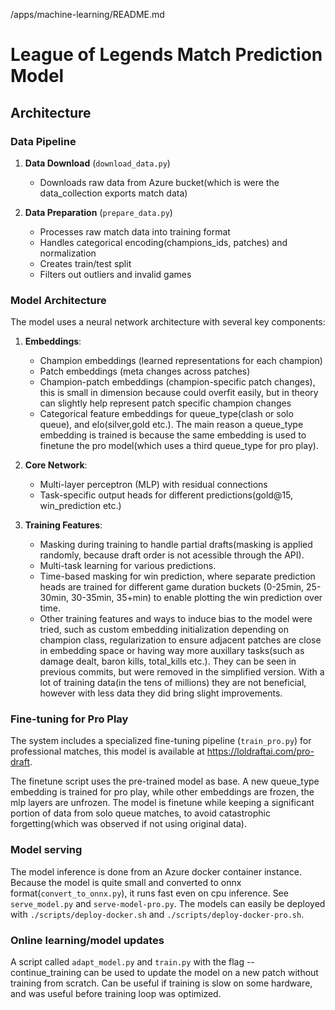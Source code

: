 /apps/machine-learning/README.md

# League of Legends Match Prediction Model

## Architecture

### Data Pipeline

1. **Data Download** (`download_data.py`)

   - Downloads raw data from Azure bucket(which is were the data_collection exports match data)

2. **Data Preparation** (`prepare_data.py`)
   - Processes raw match data into training format
   - Handles categorical encoding(champions_ids, patches) and normalization
   - Creates train/test split
   - Filters out outliers and invalid games

### Model Architecture

The model uses a neural network architecture with several key components:

1. **Embeddings**:

   - Champion embeddings (learned representations for each champion)
   - Patch embeddings (meta changes across patches)
   - Champion-patch embeddings (champion-specific patch changes), this is small in dimension because could overfit easily, but in theory can slightly help represent patch specific champion changes
   - Categorical feature embeddings for queue_type(clash or solo queue), and elo(silver,gold etc.). The main reason a queue_type embedding is trained is because the same embedding is used to finetune the pro model(which uses a third queue_type for pro play).

2. **Core Network**:

   - Multi-layer perceptron (MLP) with residual connections
   - Task-specific output heads for different predictions(gold@15, win_prediction etc.)

3. **Training Features**:
   - Masking during training to handle partial drafts(masking is applied randomly, because draft order is not acessible through the API).
   - Multi-task learning for various predictions.
   - Time-based masking for win prediction, where separate prediction heads are trained for different game duration buckets (0-25min, 25-30min, 30-35min, 35+min) to enable plotting the win prediction over time.
   - Other training features and ways to induce bias to the model were tried, such as custom embedding initialization depending on champion class, regularization to ensure adjacent patches are close in embedding space or having way more auxillary tasks(such as damage dealt, baron kills, total_kills etc.). They can be seen in previous commits, but were removed in the simplified version. With a lot of training data(in the tens of millions) they are not beneficial, however with less data they did bring slight improvements.

### Fine-tuning for Pro Play

The system includes a specialized fine-tuning pipeline (`train_pro.py`) for professional matches, this model is available at https://loldraftai.com/pro-draft.

The finetune script uses the pre-trained model as base. A new queue_type embedding is trained for pro play, while other embeddings are frozen, the mlp layers are unfrozen. The model is finetune while keeping a significant portion of data from solo queue matches, to avoid catastrophic forgetting(which was observed if not using original data).

### Model serving

The model inference is done from an Azure docker container instance. Because the model is quite small and converted to onnx format(`convert_to_onnx.py`), it runs fast even on cpu inference. See `serve_model.py` and `serve-model-pro.py`. The models can easily be deployed with `./scripts/deploy-docker.sh` and `./scripts/deploy-docker-pro.sh`.

### Online learning/model updates

A script called `adapt_model.py` and `train.py` with the flag --continue_training can be used to update the model on a new patch without training from scratch. Can be useful if training is slow on some hardware, and was useful before training loop was optimized.

